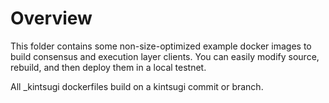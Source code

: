 # Overview
This folder contains some non-size-optimized example docker images to build consensus and execution layer clients. You can easily modify source, rebuild, and then deploy them in a local testnet.

All _kintsugi dockerfiles build on a kintsugi commit or branch.
